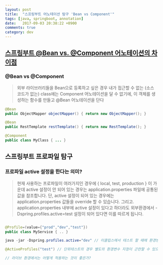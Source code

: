 ```yaml
---
layout: post
title:  "스프링부트 어노테이션 탐구 'Bean vs Component'"
tags: [java, springboot, annotation]
date:   2017-09-03 20:38:22 +0900
comments: true
category: dev
---
```


## [스프링부트 @Bean vs. @Component 어노테이션의 차이점](http://jojoldu.tistory.com/27)

### @Bean vs @Component

> 외부 라이브러리들을 Bean으로 등록하고 싶은 경우 내가 접근할 수 없는 (소스코드가 없는) class에는 Component 어노테이션을 달 수 없기에, 이 객체를 생성하는 함수를 만들고 @Bean 어노테이션을 단다
```java
@Bean
public ObjectMapper objectMapper() { return new ObjectMapper(); }

@Bean
public RestTemplate restTemplate() { return new RestTemplate(); }

@Component
public class MyClass { ... }

```

## 스프링부트 프로파일 탐구

### 프로파일 active 설정을 한다는 의미?
> 현재 사용하는 프로파일이 여러가지인 경우에 { local, test, production } 이 가운데 active 설정이 안 되어 있는 경우는 application.properties 파일에 공통된 값을 참조합니다. 단, active 설정이 되어 있는 경우에는 application.properties 값들을 override 할 수 있습니다. 그리고. application.properties 내부에 active 설정이 있다고 하더라도 외부환경에서 -Dspring.profiles.active=test 설정이 되어 있다면 이를 따르게 됩니다.

```java

@Profile=(value={"prod","dev","test"})
public class MyService { .. }

java -jar -Dspring.profiles.active="dev" // 이클립스에서 테스트 할 때에 환경변수로 프로파일 활성화

@ActiveProfiles("test") // 단위테스트의 경우 별도의 환경변수 지정이 곤란할 수 있으므로 아예 코드에서 활성화

// 라이브 환경에서는 어떻게 적용하는 것이 좋은가?
```



